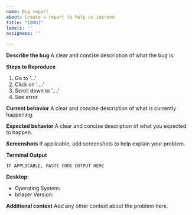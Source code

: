 ```yaml
---
name: Bug report
about: Create a report to help us improve
title: "[BUG]"
labels: ''
assignees: ''

---
```


<!--
PLEASE FILL THIS TEMPLATE TO MAKE YOUR REPORT MORE HELPFUL FOR THE DEVELOPER!!

NOTE:
 - Color Printers are not supported
 - Ink-jet Printers are not supported
 - Label Printers are not supported
-->

**Describe the bug**
A clear and concise description of what the bug is.

**Steps to Reproduce**
1. Go to '...'
2. Click on '....'
3. Scroll down to '....'
4. See error

**Current behavior**
A clear and concise description of what is currently happening.

**Expected behavior**
A clear and concise description of what you expected to happen.

**Screenshots**
If applicable, add screenshots to help explain your problem.

**Terminal Output**
````
IF APPLICABLE, PASTE CODE OUTPUT HERE
````

**Desktop:**
 - Operating System:
 - brlaser Version:

**Additional context**
Add any other context about the problem here.
